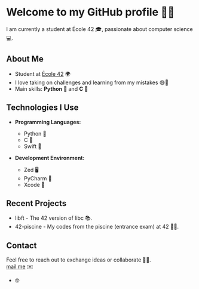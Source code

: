 # Welcome to my GitHub profile 👋✨

I am currently a student at École 42 🎓, passionate about computer science 💻.

## About Me

- Student at [École 42](https://42.fr/en) 🌍
- I love taking on challenges and learning from my mistakes 😅💪
- Main skills: **Python** 🐍 and **C** 💚

## Technologies I Use

- **Programming Languages:**
  - Python 🐍
  - C 💚
  - Swift 🍏

- **Development Environment:**
  - Zed 🖥️
  - PyCharm 🐍
  - Xcode 🍏

## Recent Projects

- libft - The 42 version of libc 📚.
- 42-piscine - My codes from the piscine (entrance exam) at 42 🏊‍♂️.

## Contact

Feel free to reach out to exchange ideas or collaborate 📩🤝.  
[mail me](mailto:mathys.henin@protonmail.com) ✉️

- 🤓
